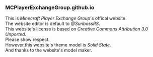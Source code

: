### MCPlayerExchangeGroup.github.io
This is *Minecraft Player Exchange Group*'s offical website.  
The website editor is default to *@SunbossRS*.  
This website's license is based on *Creative Commons Attribution 3.0 Unported*.  
Please show respect.  
However,this website's theme model is *Solid State*.  
And thanks to the website's model maker.